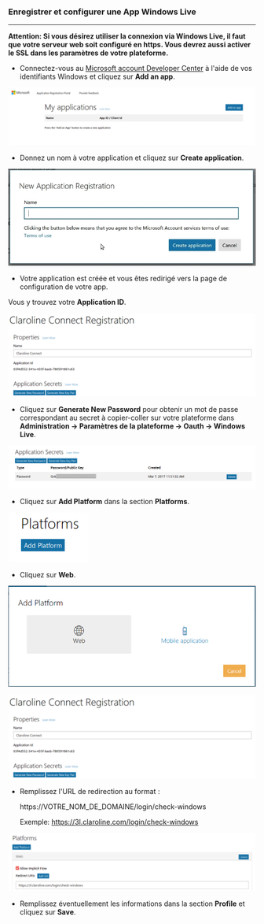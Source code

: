 ### Enregistrer et configurer une App Windows Live
---

**Attention: Si vous désirez utiliser la connexion via Windows Live, il faut que votre serveur web soit configuré en https. Vous devrez aussi activer le SSL dans les paramètres de votre plateforme.**

* Connectez-vous au [Microsoft account Developer Center](https://apps.dev.microsoft.com/#/appList) à l'aide de vos identifiants Windows et cliquez sur **Add an app**.

![](images/windows-add-app.png)

* Donnez un nom à votre application et cliquez sur **Create application**.

![](images/windows_new_app_create.jpg)

* Votre application est créée et vous êtes redirigé vers la page de configuration de votre app.

Vous y trouvez votre **Application ID**.

![](images/windows-your-credentials.png)

* Cliquez sur **Generate New Password** pour obtenir un mot de passe correspondant au secret à copier-coller sur votre plateforme dans **Administration -> Paramètres de la plateforme -> Oauth -> Windows Live**.

![](/fr/admin/oauth/images/windows-app-secret.png)

* Cliquez sur **Add Platform** dans la section **Platforms**.

![](images/windows-add-platform.png)

* Cliquez sur **Web**.

![](images/windows-add-web.png)

![](images/windows-your-credentials.png)

* Remplissez l'URL de redirection au format :
    
    https://VOTRE_NOM_DE_DOMAINE/login/check-windows

    Exemple: https://3l.claroline.com/login/check-windows

![](/fr/admin/oauth/images/windows-https.png)

* Remplissez éventuellement les informations dans la section **Profile** et cliquez sur **Save**.

